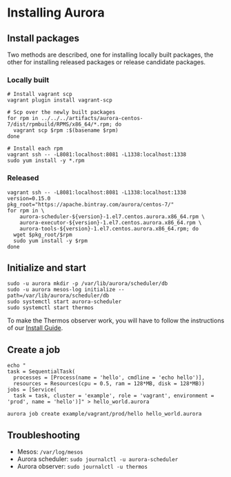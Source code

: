 # Installing Aurora

## Install packages

Two methods are described, one for installing locally built packages, the other
for installing released packages or release candidate packages.

### Locally built

    # Install vagrant scp
    vagrant plugin install vagrant-scp

    # Scp over the newly built packages
    for rpm in ../../../artifacts/aurora-centos-7/dist/rpmbuild/RPMS/x86_64/*.rpm; do
      vagrant scp $rpm :$(basename $rpm)
    done

    # Install each rpm
    vagrant ssh -- -L8081:localhost:8081 -L1338:localhost:1338
    sudo yum install -y *.rpm

### Released

    vagrant ssh -- -L8081:localhost:8081 -L1338:localhost:1338
    version=0.15.0
    pkg_root="https://apache.bintray.com/aurora/centos-7/"
    for rpm in \
        aurora-scheduler-${version}-1.el7.centos.aurora.x86_64.rpm \
        aurora-executor-${version}-1.el7.centos.aurora.x86_64.rpm \
        aurora-tools-${version}-1.el7.centos.aurora.x86_64.rpm; do
      wget $pkg_root/$rpm
      sudo yum install -y $rpm
    done

## Initialize and start

    sudo -u aurora mkdir -p /var/lib/aurora/scheduler/db
    sudo -u aurora mesos-log initialize --path=/var/lib/aurora/scheduler/db
    sudo systemctl start aurora-scheduler
    sudo systemctl start thermos

To make the Thermos observer work, you will have to follow the instructions of our
[Install Guide](https://github.com/apache/aurora/blob/master/docs/operations/installation.md#configuration).


## Create a job

```
echo "
task = SequentialTask(
  processes = [Process(name = 'hello', cmdline = 'echo hello')],
  resources = Resources(cpu = 0.5, ram = 128*MB, disk = 128*MB))
jobs = [Service(
  task = task, cluster = 'example', role = 'vagrant', environment = 'prod', name = 'hello')]" > hello_world.aurora

aurora job create example/vagrant/prod/hello hello_world.aurora
```

## Troubleshooting

* Mesos: `/var/log/mesos`
* Aurora scheduler: `sudo journalctl -u aurora-scheduler`
* Aurora observer: `sudo journalctl -u thermos`
